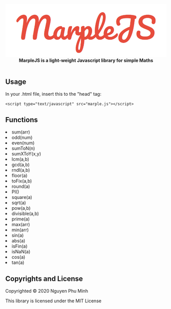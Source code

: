 <div align='center'>
    <img src='assets/logo.png'/>
    <b>MarpleJS is a light-weight Javascript library for simple Maths</b>
</div>
<br/>

## Usage
In your .html file, insert this to the "head" tag:

    <script type="text/javascript" src="marple.js"></script>

## Functions 

<li>sum(arr)</li>
<li>odd(num)</li>
<li>even(num)</li>
<li>sumToN(n)</li>
<li>sumXToY(x,y)</li>
<li>lcm(a,b)</li>
<li>gcd(a,b)</li>
<li>rndI(a,b)</li>
<li>floor(a)</li>
<li>toFix(a,b)</li>
<li>round(a)</li>
<li>PI()</li>
<li>square(a)</li>
<li>sqrt(a)</li>
<li>pow(a,b)</li>
<li>divisible(a,b)</li>
<li>prime(a)</li>
<li>max(arr)</li>
<li>min(arr)</li>
<li>sin(a)</li>
<li>abs(a)</li>
<li>isFin(a)</li>
<li>isNaN(a)</li>
<li>cos(a)</li>
<li>tan(a)</li>

## Copyrights and License
Copyrighted © 2020 Nguyen Phu Minh

This library is licensed under the MIT License
